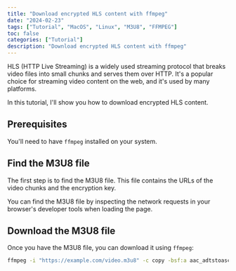 ```yaml
---
title: "Download encrypted HLS content with ffmpeg"
date: "2024-02-23"
tags: ["Tutorial", "MacOS", "Linux", "M3U8", "FFMPEG"]
toc: false
categories: ["Tutorial"]
description: "Download encrypted HLS content with ffmpeg"
---
```


HLS (HTTP Live Streaming) is a widely used streaming protocol that breaks video
files into small chunks and serves them over HTTP.
It's a popular choice for streaming video content on the web,
and it's used by many platforms.

In this tutorial, I'll show you how to download encrypted HLS content.

## Prerequisites

You'll need to have `ffmpeg` installed on your system.

## Find the M3U8 file

The first step is to find the M3U8 file.
This file contains the URLs of the video chunks and the encryption key.

You can find the M3U8 file by inspecting the network requests
in your browser's developer tools when loading the page.

## Download the M3U8 file

Once you have the M3U8 file, you can download it using `ffmpeg`:

```bash
ffmpeg -i "https://example.com/video.m3u8" -c copy -bsf:a aac_adtstoasc output.mp4
```
